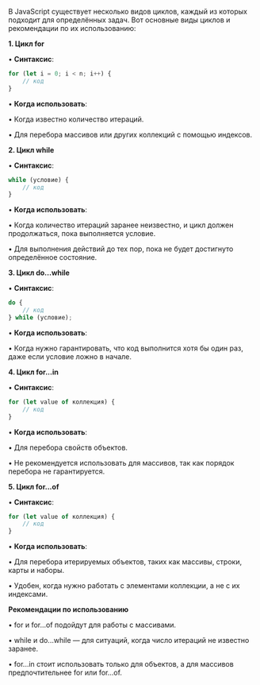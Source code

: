 В JavaScript существует несколько видов циклов, каждый из которых подходит для определённых задач. Вот основные виды циклов и рекомендации по их использованию:

**1. Цикл for**

• **Синтаксис**:

```js
for (let i = 0; i < n; i++) {
    // код
}
```

• **Когда использовать**:

• Когда известно количество итераций.

• Для перебора массивов или других коллекций с помощью индексов.

**2. Цикл while**

• **Синтаксис**:

```js
while (условие) {
    // код
}
```

• **Когда использовать**:

• Когда количество итераций заранее неизвестно, и цикл должен продолжаться, пока выполняется условие.

• Для выполнения действий до тех пор, пока не будет достигнуто определённое состояние.

**3. Цикл do...while**

• **Синтаксис**:

```js
do {
    // код
} while (условие);
```

• **Когда использовать**:

• Когда нужно гарантировать, что код выполнится хотя бы один раз, даже если условие ложно в начале.

**4. Цикл for...in**

• **Синтаксис**:

```js
for (let value of коллекция) {
    // код
}
```

• **Когда использовать**:

• Для перебора свойств объектов.

• Не рекомендуется использовать для массивов, так как порядок перебора не гарантируется.

**5. Цикл for...of**

• **Синтаксис**:

```js
for (let value of коллекция) {
    // код
}
```

• **Когда использовать**:

• Для перебора итерируемых объектов, таких как массивы, строки, карты и наборы.

• Удобен, когда нужно работать с элементами коллекции, а не с их индексами.

**Рекомендации по использованию**

• for и for...of подойдут для работы с массивами.

• while и do...while — для ситуаций, когда число итераций не известно заранее.

• for...in стоит использовать только для объектов, а для массивов предпочтительнее for или for...of.